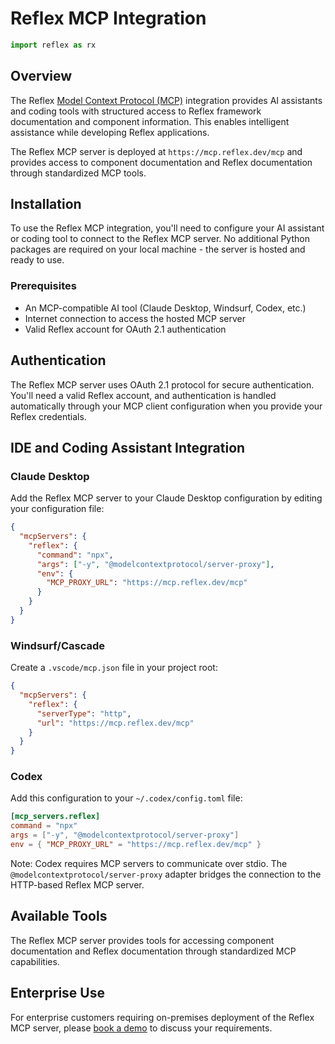 # Reflex MCP Integration

```python exec
import reflex as rx
```

## Overview

The Reflex [Model Context Protocol (MCP)](https://modelcontextprotocol.io/) integration provides AI assistants and coding tools with structured access to Reflex framework documentation and component information. This enables intelligent assistance while developing Reflex applications.

The Reflex MCP server is deployed at `https://mcp.reflex.dev/mcp` and provides access to component documentation and Reflex documentation through standardized MCP tools.

## Installation

To use the Reflex MCP integration, you'll need to configure your AI assistant or coding tool to connect to the Reflex MCP server. No additional Python packages are required on your local machine - the server is hosted and ready to use.

### Prerequisites

- An MCP-compatible AI tool (Claude Desktop, Windsurf, Codex, etc.)
- Internet connection to access the hosted MCP server
- Valid Reflex account for OAuth 2.1 authentication

## Authentication

The Reflex MCP server uses OAuth 2.1 protocol for secure authentication. You'll need a valid Reflex account, and authentication is handled automatically through your MCP client configuration when you provide your Reflex credentials.

## IDE and Coding Assistant Integration

### Claude Desktop

Add the Reflex MCP server to your Claude Desktop configuration by editing your configuration file:

```json
{
  "mcpServers": {
    "reflex": {
      "command": "npx",
      "args": ["-y", "@modelcontextprotocol/server-proxy"],
      "env": {
        "MCP_PROXY_URL": "https://mcp.reflex.dev/mcp"
      }
    }
  }
}
```

### Windsurf/Cascade

Create a `.vscode/mcp.json` file in your project root:

```json
{
  "mcpServers": {
    "reflex": {
      "serverType": "http",
      "url": "https://mcp.reflex.dev/mcp"
    }
  }
}
```

### Codex

Add this configuration to your `~/.codex/config.toml` file:

```toml
[mcp_servers.reflex]
command = "npx"
args = ["-y", "@modelcontextprotocol/server-proxy"]
env = { "MCP_PROXY_URL" = "https://mcp.reflex.dev/mcp" }
```

Note: Codex requires MCP servers to communicate over stdio. The `@modelcontextprotocol/server-proxy` adapter bridges the connection to the HTTP-based Reflex MCP server.


## Available Tools

The Reflex MCP server provides tools for accessing component documentation and Reflex documentation through standardized MCP capabilities.

## Enterprise Use

For enterprise customers requiring on-premises deployment of the Reflex MCP server, please [book a demo](https://reflex.dev/pricing/) to discuss your requirements.
